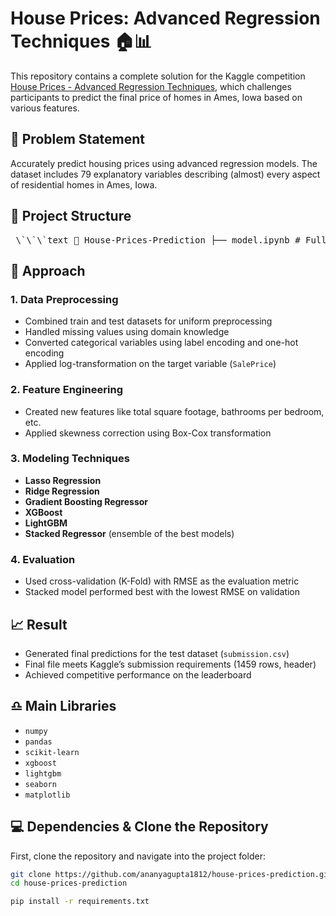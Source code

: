 # House Prices: Advanced Regression Techniques 🏠📊

This repository contains a complete solution for the Kaggle competition [House Prices - Advanced Regression Techniques](https://www.kaggle.com/competitions/house-prices-advanced-regression-techniques), which challenges participants to predict the final price of homes in Ames, Iowa based on various features.

## 📌 Problem Statement

Accurately predict housing prices using advanced regression models. The dataset includes 79 explanatory variables describing (almost) every aspect of residential homes in Ames, Iowa.

## 📂 Project Structure
<pre> \`\`\`text 📁 House-Prices-Prediction ├── model.ipynb # Full EDA, preprocessing, feature engineering, model building ├── submission.csv # Final CSV with 1459 predictions ├── train.csv # Training dataset ├── test.csv # Test dataset └── README.md # Project documentation \`\`\` </pre>

## 🧪 Approach

### 1. Data Preprocessing
- Combined train and test datasets for uniform preprocessing
- Handled missing values using domain knowledge
- Converted categorical variables using label encoding and one-hot encoding
- Applied log-transformation on the target variable (`SalePrice`)

### 2. Feature Engineering
- Created new features like total square footage, bathrooms per bedroom, etc.
- Applied skewness correction using Box-Cox transformation

### 3. Modeling Techniques
- **Lasso Regression**
- **Ridge Regression**
- **Gradient Boosting Regressor**
- **XGBoost**
- **LightGBM**
- **Stacked Regressor** (ensemble of the best models)

### 4. Evaluation
- Used cross-validation (K-Fold) with RMSE as the evaluation metric
- Stacked model performed best with the lowest RMSE on validation

## 📈 Result

- Generated final predictions for the test dataset (`submission.csv`)
- Final file meets Kaggle’s submission requirements (1459 rows, header)
- Achieved competitive performance on the leaderboard


## ♎ Main Libraries

- `numpy`
- `pandas`
- `scikit-learn`
- `xgboost`
- `lightgbm`
- `seaborn`
- `matplotlib`

## 💻 Dependencies & Clone the Repository

First, clone the repository and navigate into the project folder:

```bash
git clone https://github.com/ananyagupta1812/house-prices-prediction.git
cd house-prices-prediction

pip install -r requirements.txt

